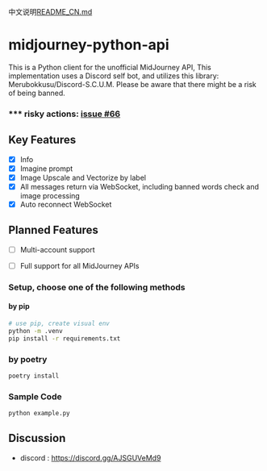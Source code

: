 中文说明[README_CN.md](README_CN.md)
# midjourney-python-api
This is a Python client for the unofficial MidJourney API, This implementation uses a Discord self bot, and utilizes this library: Merubokkusu/Discord-S.C.U.M. Please be aware that there might be a risk of being banned.


### *** risky actions: [issue #66](https://github.com/Merubokkusu/Discord-S.C.U.M/issues/66#issue-876713938)

## Key Features
- [x] Info
- [x] Imagine prompt
- [x] Image Upscale and Vectorize by label
- [x] All messages return via WebSocket, including banned words check and image processing
- [x] Auto reconnect WebSocket

## Planned Features
- [ ] Multi-account support
- [ ] Full support for all MidJourney APIs


### Setup, choose one of the following methods

#### by pip
```bash
# use pip, create visual env
python -m .venv
pip install -r requirements.txt
```


### by poetry
```bash
poetry install
```


### Sample Code

```python 
python example.py
```


## Discussion
- discord : https://discord.gg/AJSGUVeMd9
